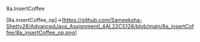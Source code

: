 8a.InsertCoffee

[8a.insertCoffee_op]->[https://github.com/Sameeksha-Shetty28/AdvancedJava_AssignmentI_4AL22CS128/blob/main/8a_insertCoffee/8a_insertCoffee_op.png]
